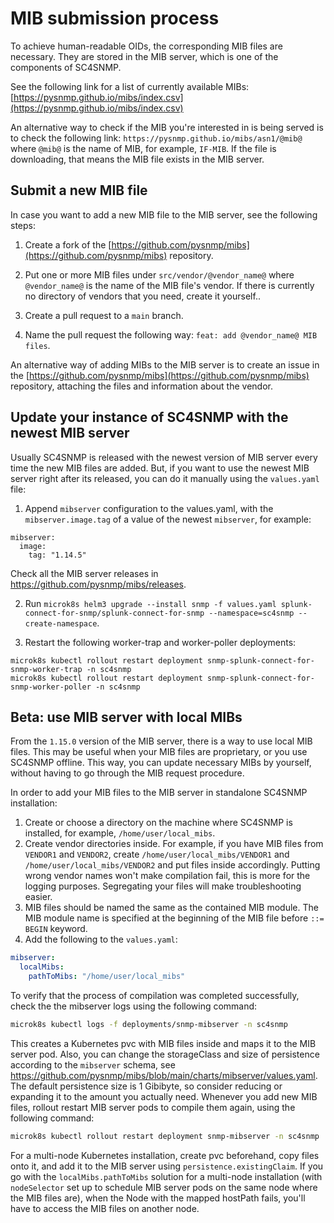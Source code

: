 # MIB submission process

To achieve human-readable OIDs, the corresponding MIB files are necessary.
They are stored in the MIB server, which is one of the components of SC4SNMP.

See the following link for a list of currently available MIBs:
[https://pysnmp.github.io/mibs/index.csv](https://pysnmp.github.io/mibs/index.csv)

An alternative way to check if the MIB you're interested in is being served is to check the following link:
`https://pysnmp.github.io/mibs/asn1/@mib@` where `@mib@` is the name of MIB, for example, `IF-MIB`. If the file 
is downloading, that means the MIB file exists in the MIB server.

## Submit a new MIB file

In case you want to add a new MIB file to the MIB server, see the following steps:

1. Create a fork of the [https://github.com/pysnmp/mibs](https://github.com/pysnmp/mibs) repository.
   
2. Put one or more MIB files under `src/vendor/@vendor_name@` where `@vendor_name@` is the name of the MIB file's vendor. If there is currently no directory of vendors that you need, create it yourself..
   
3. Create a pull request to a `main` branch.
   
4. Name the pull request the following way: `feat: add @vendor_name@ MIB files`.


An alternative way of adding MIBs to the MIB server is to create an issue in the
[https://github.com/pysnmp/mibs](https://github.com/pysnmp/mibs) repository, attaching the files and information about 
the vendor.

## Update your instance of SC4SNMP with the newest MIB server

Usually SC4SNMP is released with the newest version of MIB server every time the new MIB files are added.
But, if you want to use the newest MIB server right after its released, you can do it manually using the `values.yaml` file:

1. Append `mibserver` configuration to the values.yaml, with the `mibserver.image.tag` of a value of the newest `mibserver`, for example:
```
mibserver:
  image:
    tag: "1.14.5"
```
Check all the MIB server releases in https://github.com/pysnmp/mibs/releases. 

2. Run `microk8s helm3 upgrade --install snmp -f values.yaml splunk-connect-for-snmp/splunk-connect-for-snmp --namespace=sc4snmp --create-namespace`.

3. Restart the following worker-trap and worker-poller deployments:

```
microk8s kubectl rollout restart deployment snmp-splunk-connect-for-snmp-worker-trap -n sc4snmp
microk8s kubectl rollout restart deployment snmp-splunk-connect-for-snmp-worker-poller -n sc4snmp
```

## Beta: use MIB server with local MIBs

From the `1.15.0` version of the MIB server, there is a way to use local MIB files. This may be useful when your MIB 
files are proprietary, or you use SC4SNMP offline. This way, you can update necessary MIBs by yourself, without having to
go through the MIB request procedure.

In order to add your MIB files to the MIB server in standalone SC4SNMP installation:

1. Create or choose a directory on the machine where SC4SNMP is installed, for example, `/home/user/local_mibs`.
2. Create vendor directories inside. For example, if you have MIB files from `VENDOR1` and `VENDOR2`, create
`/home/user/local_mibs/VENDOR1` and `/home/user/local_mibs/VENDOR2` and put files inside accordingly. Putting wrong 
vendor names won't make compilation fail, this is more for the logging purposes. Segregating your files will make 
troubleshooting easier.
3. MIB files should be named the same as the contained MIB module. The MIB module name is specified at the beginning of
the MIB file before `::= BEGIN` keyword.
4. Add the following to the `values.yaml`:

```yaml
mibserver:
  localMibs:
    pathToMibs: "/home/user/local_mibs"
```

To verify that the process of compilation was completed successfully, check the the mibserver logs using the following command:

```bash
microk8s kubectl logs -f deployments/snmp-mibserver -n sc4snmp
```

This creates a Kubernetes pvc with MIB files inside and maps it to the MIB server pod.
Also, you can change the storageClass and size of persistence according to the `mibserver` schema, see https://github.com/pysnmp/mibs/blob/main/charts/mibserver/values.yaml.
The default persistence size is 1 Gibibyte, so consider reducing or expanding it to the amount you actually need.
Whenever you add new MIB files, rollout restart MIB server pods to compile them again, using the following command:

```bash
microk8s kubectl rollout restart deployment snmp-mibserver -n sc4snmp
```

For a multi-node Kubernetes installation, create pvc beforehand, copy files onto it, and add it to the MIB server
using `persistence.existingClaim`. If you go with the `localMibs.pathToMibs` solution for a multi-node installation
(with `nodeSelector` set up to schedule MIB server pods on the same node where the MIB files are),
when the Node with the mapped hostPath fails, you'll have to access the MIB files on another node.

